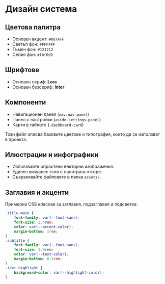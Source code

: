 # Дизайн система

## Цветова палитра
- Основен акцент: `#007AFF`
- Светъл фон: `#FFFFFF`
- Тъмен фон: `#121212`
- Сепия фон: `#fbf0d9`

## Шрифтове
- Основен сериф: **Lora**
- Основен безсериф: **Inter**

## Компоненти
- Навигационен панел (`nav.nav-panel`)
- Панел с настройки (`aside.settings-panel`)
- Карти в таблото (`.dashboard-card`)

Този файл описва базовите цветове и типография, които да се използват в проекта.

## Илюстрации и инфографики
- Използвайте опростени векторни изображения.
- Единен визуален стил с палитрата отгоре.
- Съхранявайте файловете в папка `assets/`.

## Заглавия и акценти
Примерни CSS класове за заглавия, подзаглавия и подсветка:

```css
.title-main {
    font-family: var(--font-sans);
    font-size: 2.4rem;
    color: var(--accent-color);
    margin-bottom: 1rem;
}
.subtitle {
    font-family: var(--font-sans);
    font-size: 1.6rem;
    color: var(--text-color);
    margin-bottom: 0.5rem;
}
.text-highlight {
    background-color: var(--highlight-color);
}
```
